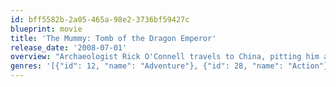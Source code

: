 ```yaml
---
id: bff5582b-2a05-465a-98e2-3736bf59427c
blueprint: movie
title: 'The Mummy: Tomb of the Dragon Emperor'
release_date: '2008-07-01'
overview: "Archaeologist Rick O'Connell travels to China, pitting him against an emperor from the 2,000-year-old Han dynasty who's returned from the dead to pursue a quest for world domination. This time, O'Connell enlists the help of his wife and son to quash the so-called 'Dragon Emperor' and his abuse of supernatural power."
genres: '[{"id": 12, "name": "Adventure"}, {"id": 28, "name": "Action"}, {"id": 14, "name": "Fantasy"}]'
---
```

